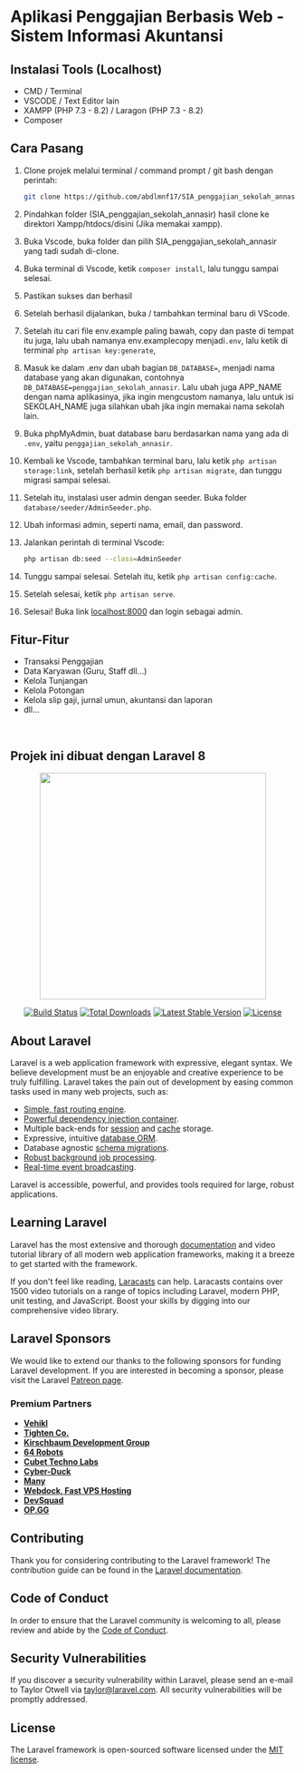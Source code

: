 # Aplikasi Penggajian Berbasis Web - Sistem Informasi Akuntansi

## Instalasi Tools (Localhost)

- CMD / Terminal
- VSCODE / Text Editor lain
- XAMPP (PHP 7.3 - 8.2) / Laragon (PHP 7.3 - 8.2)
- Composer

## Cara Pasang

1. Clone projek melalui terminal / command prompt / git bash dengan perintah:
   ```bash
   git clone https://github.com/abdlmnf17/SIA_penggajian_sekolah_annasir.git
   ```

2. Pindahkan folder (SIA_penggajian_sekolah_annasir) hasil clone ke direktori Xampp/htdocs/disini (Jika memakai xampp).

3. Buka Vscode, buka folder dan pilih SIA_penggajian_sekolah_annasir yang tadi sudah di-clone.

4. Buka terminal di Vscode, ketik `composer install`, lalu tunggu sampai selesai.
5. Pastikan sukses dan berhasil 
6. Setelah berhasil dijalankan, buka / tambahkan terminal baru di VScode.

8. Setelah itu cari file env.example paling bawah, copy dan paste di tempat itu juga, lalu ubah namanya env.examplecopy menjadi`.env`, lalu ketik di terminal `php artisan key:generate`,

9. Masuk ke dalam .env dan ubah bagian `DB_DATABASE=`, menjadi nama database yang akan digunakan, contohnya `DB_DATABASE=penggajian_sekolah_annasir`. Lalu ubah juga APP_NAME dengan nama aplikasinya, jika ingin mengcustom namanya, lalu untuk isi SEKOLAH_NAME juga silahkan ubah jika ingin memakai nama sekolah lain.

10. Buka phpMyAdmin, buat database baru berdasarkan nama yang ada di `.env`, yaitu `penggajian_sekolah_annasir`.

11. Kembali ke Vscode, tambahkan terminal baru, lalu ketik `php artisan storage:link`, setelah berhasil ketik `php artisan migrate`, dan tunggu migrasi sampai selesai.

12. Setelah itu, instalasi user admin dengan seeder. Buka folder `database/seeder/AdminSeeder.php`.

13. Ubah informasi admin, seperti nama, email, dan password.

14. Jalankan perintah di terminal Vscode:
    ```bash
    php artisan db:seed --class=AdminSeeder
    ```

15. Tunggu sampai selesai. Setelah itu, ketik `php artisan config:cache`.

16. Setelah selesai, ketik `php artisan serve`.

17. Selesai! Buka link [localhost:8000](http://localhost:8000) dan login sebagai admin.

## Fitur-Fitur

- Transaksi Penggajian
- Data Karyawan (Guru, Staff dll...)
- Kelola Tunjangan
- Kelola Potongan
- Kelola slip gaji, jurnal umun, akuntansi dan laporan
- dll...

<br/>

## Projek ini dibuat dengan Laravel 8












<p align="center"><a href="https://laravel.com" target="_blank"><img src="https://raw.githubusercontent.com/laravel/art/master/logo-lockup/5%20SVG/2%20CMYK/1%20Full%20Color/laravel-logolockup-cmyk-red.svg" width="400"></a></p>

<p align="center">
<a href="https://travis-ci.org/laravel/framework"><img src="https://travis-ci.org/laravel/framework.svg" alt="Build Status"></a>
<a href="https://packagist.org/packages/laravel/framework"><img src="https://img.shields.io/packagist/dt/laravel/framework" alt="Total Downloads"></a>
<a href="https://packagist.org/packages/laravel/framework"><img src="https://img.shields.io/packagist/v/laravel/framework" alt="Latest Stable Version"></a>
<a href="https://packagist.org/packages/laravel/framework"><img src="https://img.shields.io/packagist/l/laravel/framework" alt="License"></a>
</p>

## About Laravel

Laravel is a web application framework with expressive, elegant syntax. We believe development must be an enjoyable and creative experience to be truly fulfilling. Laravel takes the pain out of development by easing common tasks used in many web projects, such as:

- [Simple, fast routing engine](https://laravel.com/docs/routing).
- [Powerful dependency injection container](https://laravel.com/docs/container).
- Multiple back-ends for [session](https://laravel.com/docs/session) and [cache](https://laravel.com/docs/cache) storage.
- Expressive, intuitive [database ORM](https://laravel.com/docs/eloquent).
- Database agnostic [schema migrations](https://laravel.com/docs/migrations).
- [Robust background job processing](https://laravel.com/docs/queues).
- [Real-time event broadcasting](https://laravel.com/docs/broadcasting).

Laravel is accessible, powerful, and provides tools required for large, robust applications.

## Learning Laravel

Laravel has the most extensive and thorough [documentation](https://laravel.com/docs) and video tutorial library of all modern web application frameworks, making it a breeze to get started with the framework.

If you don't feel like reading, [Laracasts](https://laracasts.com) can help. Laracasts contains over 1500 video tutorials on a range of topics including Laravel, modern PHP, unit testing, and JavaScript. Boost your skills by digging into our comprehensive video library.

## Laravel Sponsors

We would like to extend our thanks to the following sponsors for funding Laravel development. If you are interested in becoming a sponsor, please visit the Laravel [Patreon page](https://patreon.com/taylorotwell).

### Premium Partners

- **[Vehikl](https://vehikl.com/)**
- **[Tighten Co.](https://tighten.co)**
- **[Kirschbaum Development Group](https://kirschbaumdevelopment.com)**
- **[64 Robots](https://64robots.com)**
- **[Cubet Techno Labs](https://cubettech.com)**
- **[Cyber-Duck](https://cyber-duck.co.uk)**
- **[Many](https://www.many.co.uk)**
- **[Webdock, Fast VPS Hosting](https://www.webdock.io/en)**
- **[DevSquad](https://devsquad.com)**
- **[OP.GG](https://op.gg)**

## Contributing

Thank you for considering contributing to the Laravel framework! The contribution guide can be found in the [Laravel documentation](https://laravel.com/docs/contributions).

## Code of Conduct

In order to ensure that the Laravel community is welcoming to all, please review and abide by the [Code of Conduct](https://laravel.com/docs/contributions#code-of-conduct).

## Security Vulnerabilities

If you discover a security vulnerability within Laravel, please send an e-mail to Taylor Otwell via [taylor@laravel.com](mailto:taylor@laravel.com). All security vulnerabilities will be promptly addressed.

## License

The Laravel framework is open-sourced software licensed under the [MIT license](https://opensource.org/licenses/MIT).

